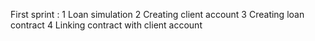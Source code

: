 First sprint :
1 Loan simulation
2 Creating client account
3 Creating loan contract
4 Linking contract with client account

